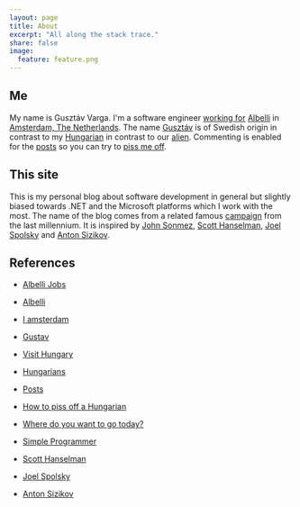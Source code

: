 ```yaml
---
layout: page
title: About
excerpt: "All along the stack trace."
share: false
image:
  feature: feature.png
---
```


## Me

My name is Gusztáv Varga. I'm a software engineer [working for][AlbelliJobs] [Albelli][Albelli] in [Amsterdam, The Netherlands][Iamsterdam]. The name [Gusztáv][Gustav] is of Swedish origin in contrast to my [Hungarian][VisitHungary] in contrast to our [alien][Hungarians]. Commenting is enabled for the [posts][Posts] so you can try to [piss me off][HowToPissOffAHungarian].

## This site

This is my personal blog about software development in general but slightly biased towards .NET and the Microsoft platforms which I work with the most. The name of the blog comes from a related famous [campaign][WhereDoYouWantToGoToday] from the last millennium. It is inspired by [John Sonmez][SimpleProgrammer], [Scott Hanselman][Scott], [Joel Spolsky][Joel] and [Anton Sizikov][Anton].

## References

* [Albelli Jobs][AlbelliJobs]
* [Albelli][Albelli]
* [I amsterdam][Iamsterdam]
* [Gustav][Gustav]
* [Visit Hungary][VisitHungary]
* [Hungarians][Hungarians]
* [Posts][Posts]
* [How to piss off a Hungarian][HowToPissOffAHungarian]

* [Where do you want to go today?][WhereDoYouWantToGoToday]
* [Simple Programmer][SimpleProgrammer]
* [Scott Hanselman][Scott]
* [Joel Spolsky][Joel]
* [Anton Sizikov][Anton]

[AlbelliJobs]: http://www.albelli-jobs.com/
[Albelli]: http://albelli.nl/
[Iamsterdam]: http://iamsterdam.com/
[Gustav]: https://en.wikipedia.org/wiki/Gustav_(name)
[VisitHungary]: http://gotohungary.com/
[Hungarians]: http://www.setileague.org/askdr/hungary.htm
[Posts]: /posts
[HowToPissOffAHungarian]: http://matadornetwork.com/abroad/piss-hungarian/
[WhereDoYouWantToGoToday]: https://en.wikipedia.org/wiki/Where_do_you_want_to_go_today%3F
[SimpleProgrammer]: http://simpleprogrammer.com/
[Scott]: http://www.hanselman.com/
[Joel]: http://www.joelonsoftware.com/
[Anton]: http://asizikov.github.io/
